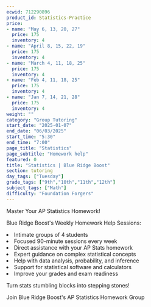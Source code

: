 ```yaml
---
ecwid: 712290896
product_id: Statistics-Practice
price:
- name: "May 6, 13, 20, 27"
  price: 175
  inventory: 4
- name: "April 8, 15, 22, 19"
  price: 175
  inventory: 4
- name: "March 4, 11, 18, 25"
  price: 175
  inventory: 4
- name: "Feb 4, 11, 18, 25"
  price: 175
  inventory: 4
- name: "Jan 7, 14, 21, 28"
  price: 175
  inventory: 4
weight: ""
category: "Group Tutoring"
start_date: "2025-01-07"
end_date: "06/03/2025"
start_time: "5:30"
end_time: "7:00"
page_title: "Statistics"
page_subtitle: "Homework help"
featured: 0
title: "Statistics | Blue Ridge Boost"
section: tutoring
day_tags: ["Tuesday"]
grade_tags: ["9th","10th","11th","12th"]
subject_tags: ["Math"]
difficulty: "Foundation Forgers"
---
```

<p><span></span>Master Your AP Statistics Homework!</p><p>Blue Ridge Boost's Weekly Homework Help Sessions:</p><li> Intimate groups of 4 students</li><li>Focused 90-minute sessions every week</li><li>Direct assistance with your AP Stats homework</li><li>Expert guidance on complex statistical concepts</li><li>Help with data analysis, probability, and inference</li><li>Support for statistical software and calculators</li><li>Improve your grades and exam readiness</li><p>Turn stats stumbling blocks into stepping stones!</p><p>Join Blue Ridge Boost's AP Statistics Homework Group</p>
